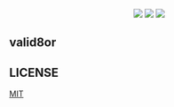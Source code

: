 
<p align="center">
<img src="https://img.shields.io/npm/v/valid8or.svg">
<img src="https://img.shields.io/npm/l/valid8or.svg">
<img src="https://travis-ci.org/ClickerMonkey/valid8or.svg?branch=master">
</p>

## valid8or

## LICENSE
[MIT](https://opensource.org/licenses/MIT)
